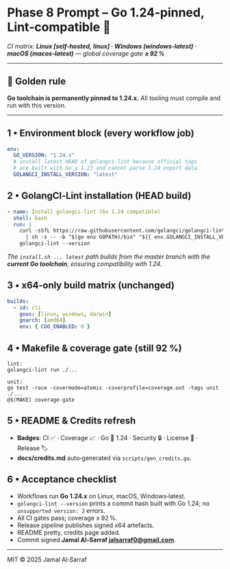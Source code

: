 <!--
AI‑Chat‑CLI • Codex Prompt
Phase 8 – Go 1.24‑pinned, Lint‑compatible 🚀
Save this file as docs/codex/phase‑8‑release.md
Author: Jamal Al‑Sarraf <jalsarraf0@gmail.com>
-->

# Phase 8 Prompt – Go 1.24‑pinned, Lint‑compatible 🚀
*CI matrix: **Linux [self‑hosted, linux] · Windows (windows‑latest) · macOS (macos‑latest)** — global coverage gate **≥ 92 %***

---

## 🔑 Golden rule
**Go toolchain is permanently pinned to 1.24.x.**
All tooling must compile and run with this version.

---

## 1 • Environment block (every workflow job)
```yaml
env:
  GO_VERSION: "1.24.x"
  # install latest HEAD of golangci-lint because official tags
  # are built with Go ≤ 1.23 and cannot parse 1.24 export data.
  GOLANGCI_INSTALL_VERSION: "latest"
```

## 2 • GolangCI‑Lint installation (HEAD build)
```yaml
- name: Install golangci-lint (Go 1.24 compatible)
  shell: bash
  run: |
    curl -sSfL https://raw.githubusercontent.com/golangci/golangci-lint/master/install.sh \
      | sh -s -- -b "$(go env GOPATH)/bin" "${{ env.GOLANGCI_INSTALL_VERSION }}"
    golangci-lint --version
```
*The `install.sh ... latest` path builds from the master branch with the **current Go toolchain**, ensuring compatibility with 1.24.*

## 3 • x64‑only build matrix (unchanged)
```yaml
builds:
  - id: cli
    goos: [linux, windows, darwin]
    goarch: [amd64]
    env: { CGO_ENABLED: 0 }
```

## 4 • Makefile & coverage gate (still 92 %)
```make
lint:
golangci-lint run ./...

unit:
go test -race -covermode=atomic -coverprofile=coverage.out -tags unit ./...
@$(MAKE) coverage-gate
```

## 5 • README & Credits refresh
* **Badges**: CI ✅ · Coverage 📈 · Go 🐹 1.24 · Security 🔒 · License 📜 · Release 🏷️
* **docs/credits.md** auto‑generated via `scripts/gen_credits.go`.

## 6 • Acceptance checklist
* Workflows run **Go 1.24.x** on Linux, macOS, Windows‑latest.
* `golangci-lint --version` prints a commit hash built with Go 1.24; no `unsupported version: 2` errors.
* All CI gates pass; coverage ≥ 92 %.
* Release pipeline publishes signed x64 artefacts.
* README pretty, credits page added.
* Commit signed **Jamal Al‑Sarraf <jalsarraf0@gmail.com>**.

---

MIT © 2025 Jamal Al‑Sarraf
